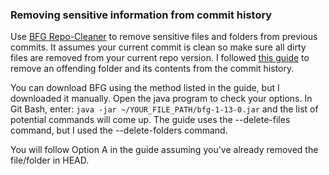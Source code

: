 ### Removing sensitive information from commit history

Use [BFG Repo-Cleaner](https://rtyley.github.io/bfg-repo-cleaner/#usage) to remove sensitive files and folders from previous commits. It assumes your current commit is clean so make sure all dirty files are removed from your current repo version. I followed [this guide](https://github.com/IBM/BluePic/wiki/Using-BFG-Repo-Cleaner-tool-to-remove-sensitive-files-from-your-git-repo) to remove an offending folder and its contents from the commit history. 

You can download BFG using the method listed in the guide, but I downloaded it manually. Open the java program to check your options. In Git Bash, enter:
`java -jar ~/YOUR_FILE_PATH/bfg-1-13-0.jar`
and the list of potential commands will come up. The guide uses the --delete-files command, but I used the --delete-folders command. 

You will follow Option A in the guide assuming you've already removed the file/folder in HEAD. 
